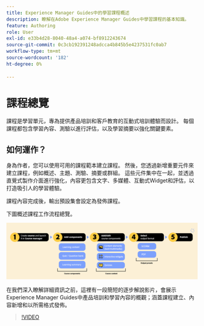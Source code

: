 ```yaml
---
title: Experience Manager Guides中的學習課程概述
description: 瞭解在Adobe Experience Manager Guides中學習課程的基本知識。
feature: Authoring
role: User
exl-id: e33b4d28-8040-48a4-a074-bf8912243674
source-git-commit: 0c3cb192391248adcca4b845b5e4237531fc0ab7
workflow-type: tm+mt
source-wordcount: '182'
ht-degree: 0%

---
```


# 課程總覽

課程是學習單元，專為提供產品培訓和客戶教育的互動式培訓體驗而設計。  每個課程都包含學習內容、測驗以進行評估，以及學習摘要以強化關鍵要素。

## 如何運作？

身為作者，您可以使用可用的課程範本建立課程。 然後，您透過新增重要元件來建立課程，例如概述、主題、測驗、摘要或群組。 這些元件集中在一起，並透過直覺式製作介面進行強化，內容更包含文字、多媒體、互動式Widget和評估，以打造吸引人的學習體驗。

課程內容完成後，輸出預設集會設定為發佈課程。

下圖概述課程工作流程總覽。

![](assets/learning-course-workflow.png)

在我們深入瞭解詳細資訊之前，這裡有一段簡短的逐步解說影片，會展示Experience Manager Guides中產品培訓和學習內容的概觀；涵蓋課程建立、內容新增和以所需格式發佈。

>[!VIDEO](https://video.tv.adobe.com/v/3475302/learning-content-aem-guides)